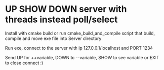 <h1>UP SHOW DOWN server with threads instead poll/select</h1>
<p>Install with cmake build or run cmake_build_and_compile script that build, compile and move exe file into Server directory</p>
<p>Run exe, connect to the server with ip 127.0.0.1/localhost and PORT 1234</p>
<p>Send UP for ++variable, DOWN to --variable, SHOW to see variable or EXIT to close connect :)</p>
